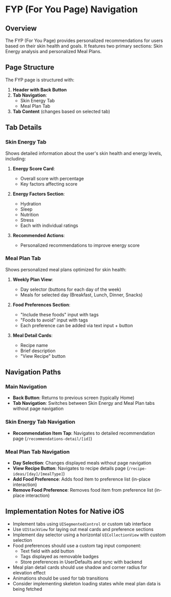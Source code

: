 
# FYP (For You Page) Navigation

## Overview

The FYP (For You Page) provides personalized recommendations for users based on their skin health and goals. It features two primary sections: Skin Energy analysis and personalized Meal Plans.

## Page Structure

The FYP page is structured with:

1. **Header with Back Button**
2. **Tab Navigation**:
   - Skin Energy Tab
   - Meal Plan Tab
3. **Tab Content** (changes based on selected tab)

## Tab Details

### Skin Energy Tab

Shows detailed information about the user's skin health and energy levels, including:

1. **Energy Score Card**:
   - Overall score with percentage
   - Key factors affecting score

2. **Energy Factors Section**:
   - Hydration
   - Sleep
   - Nutrition
   - Stress
   - Each with individual ratings

3. **Recommended Actions**:
   - Personalized recommendations to improve energy score

### Meal Plan Tab

Shows personalized meal plans optimized for skin health:

1. **Weekly Plan View**:
   - Day selector (buttons for each day of the week)
   - Meals for selected day (Breakfast, Lunch, Dinner, Snacks)

2. **Food Preferences Section**:
   - "Include these foods" input with tags
   - "Foods to avoid" input with tags
   - Each preference can be added via text input + button

3. **Meal Detail Cards**:
   - Recipe name
   - Brief description
   - "View Recipe" button

## Navigation Paths

### Main Navigation
- **Back Button**: Returns to previous screen (typically Home)
- **Tab Navigation**: Switches between Skin Energy and Meal Plan tabs without page navigation

### Skin Energy Tab Navigation
- **Recommendation Item Tap**: Navigates to detailed recommendation page (`/recommendations-detail/[id]`)

### Meal Plan Tab Navigation
- **Day Selection**: Changes displayed meals without page navigation
- **View Recipe Button**: Navigates to recipe details page (`/recipe-ideas/[day]/[mealType]`)
- **Add Food Preference**: Adds food item to preference list (in-place interaction)
- **Remove Food Preference**: Removes food item from preference list (in-place interaction)

## Implementation Notes for Native iOS

- Implement tabs using `UISegmentedControl` or custom tab interface
- Use `UIStackView` for laying out meal cards and preference sections
- Implement day selector using a horizontal `UICollectionView` with custom selection
- Food preferences should use a custom tag input component:
  - Text field with add button
  - Tags displayed as removable badges
  - Store preferences in UserDefaults and sync with backend
- Meal plan detail cards should use shadow and corner radius for elevation effect
- Animations should be used for tab transitions
- Consider implementing skeleton loading states while meal plan data is being fetched
